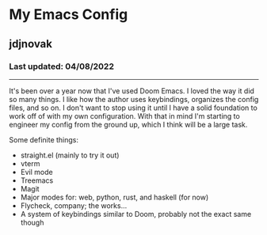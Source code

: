 # My Emacs Config
## jdjnovak
### Last updated: 04/08/2022
---
It's been over a year now that I've used Doom Emacs. I loved the way it did so many things. I like how the author uses keybindings, organizes the config files, and so on. I don't want to stop using it until I have a solid foundation to work off of with my own configuration. With that in mind I'm starting to engineer my config from the ground up, which I think will be a large task.

Some definite things:
* straight.el (mainly to try it out)
* vterm
* Evil mode
* Treemacs
* Magit
* Major modes for: web, python, rust, and haskell (for now)
* Flycheck, company; the works...
* A system of keybindings similar to Doom, probably not the exact same though
